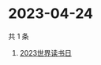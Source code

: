 # 2023-04-24

共 1 条

<!-- BEGIN -->
<!-- 最后更新时间 Mon Apr 24 2023 06:01:59 GMT+0800 (China Standard Time) -->

1. [2023世界读书日](https://www.zhihu.com/search?q=2023世界读书日)

<!-- END -->
